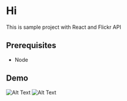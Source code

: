 # Hi

This is sample project with React and Flickr API

## Prerequisites

- Node

## Demo

![Alt Text](https://media.giphy.com/media/vSUJUGijSEIuyskj3g/giphy.gif)
![Alt Text](https://media.giphy.com/media/q5KkWPzWyk1VriVVEn/giphy.gif)
